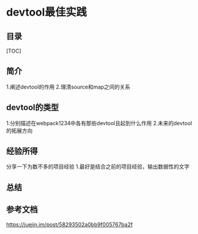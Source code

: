 
# devtool最佳实践
## 目录
[TOC]
## 简介
1.阐述devtool的作用
2.理清source和map之间的关系

## devtool的类型
1.分别描述在webpack1234中各有那些devtool且起到什么作用
2.未来的devtool的拓展方向

## 经验所得
分享一下为数不多的项目经验
1.最好是结合之前的项目经验，输出数据性的文字

## 总结


## 参考文档
https://juejin.im/post/58293502a0bb9f005767ba2f
